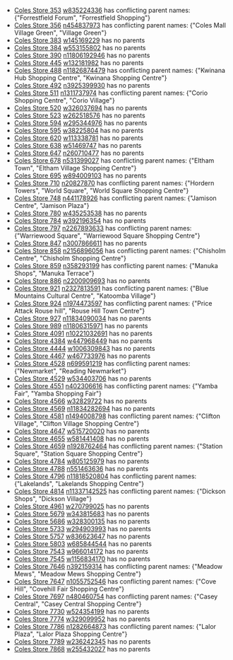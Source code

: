 - [Coles Store 353](https://www.coles.com.au/find-stores/coles/-/-353) [w835224336](https://www.openstreetmap.org/way/835224336) has conflicting parent names: {"Forrestfield Forum", "Forrestfield Shopping"}
- [Coles Store 356](https://www.coles.com.au/find-stores/coles/-/-356) [n454837973](https://www.openstreetmap.org/node/454837973) has conflicting parent names: {"Coles Mall Village Green", "Village Green"}
- [Coles Store 383](https://www.coles.com.au/find-stores/coles/-/-383) [w145169229](https://www.openstreetmap.org/way/145169229) has no parents
- [Coles Store 384](https://www.coles.com.au/find-stores/coles/-/-384) [w553155802](https://www.openstreetmap.org/way/553155802) has no parents
- [Coles Store 390](https://www.coles.com.au/find-stores/coles/-/-390) [n11806192946](https://www.openstreetmap.org/node/11806192946) has no parents
- [Coles Store 445](https://www.coles.com.au/find-stores/coles/-/-445) [w132181982](https://www.openstreetmap.org/way/132181982) has no parents
- [Coles Store 488](https://www.coles.com.au/find-stores/coles/-/-488) [n11826874479](https://www.openstreetmap.org/node/11826874479) has conflicting parent names: {"Kwinana Hub Shopping Centre", "Kwinana Shopping Centre"}
- [Coles Store 492](https://www.coles.com.au/find-stores/coles/-/-492) [n3925399930](https://www.openstreetmap.org/node/3925399930) has no parents
- [Coles Store 511](https://www.coles.com.au/find-stores/coles/-/-511) [n1311737974](https://www.openstreetmap.org/node/1311737974) has conflicting parent names: {"Corio Shopping Centre", "Corio Village"}
- [Coles Store 520](https://www.coles.com.au/find-stores/coles/-/-520) [w326037694](https://www.openstreetmap.org/way/326037694) has no parents
- [Coles Store 523](https://www.coles.com.au/find-stores/coles/-/-523) [w262518576](https://www.openstreetmap.org/way/262518576) has no parents
- [Coles Store 594](https://www.coles.com.au/find-stores/coles/-/-594) [w295344976](https://www.openstreetmap.org/way/295344976) has no parents
- [Coles Store 595](https://www.coles.com.au/find-stores/coles/-/-595) [w38225804](https://www.openstreetmap.org/way/38225804) has no parents
- [Coles Store 620](https://www.coles.com.au/find-stores/coles/-/-620) [w113338781](https://www.openstreetmap.org/way/113338781) has no parents
- [Coles Store 638](https://www.coles.com.au/find-stores/coles/-/-638) [w51469747](https://www.openstreetmap.org/way/51469747) has no parents
- [Coles Store 647](https://www.coles.com.au/find-stores/coles/-/-647) [n260710477](https://www.openstreetmap.org/node/260710477) has no parents
- [Coles Store 678](https://www.coles.com.au/find-stores/coles/-/-678) [n531399027](https://www.openstreetmap.org/node/531399027) has conflicting parent names: {"Eltham Town", "Eltham Village Shopping Centre"}
- [Coles Store 695](https://www.coles.com.au/find-stores/coles/-/-695) [w894009103](https://www.openstreetmap.org/way/894009103) has no parents
- [Coles Store 710](https://www.coles.com.au/find-stores/coles/-/-710) [n20827870](https://www.openstreetmap.org/node/20827870) has conflicting parent names: {"Hordern Towers", "World Square", "World Square Shopping Centre"}
- [Coles Store 748](https://www.coles.com.au/find-stores/coles/-/-748) [n441178926](https://www.openstreetmap.org/node/441178926) has conflicting parent names: {"Jamison Centre", "Jamison Plaza"}
- [Coles Store 780](https://www.coles.com.au/find-stores/coles/-/-780) [w435253538](https://www.openstreetmap.org/way/435253538) has no parents
- [Coles Store 784](https://www.coles.com.au/find-stores/coles/-/-784) [w392196354](https://www.openstreetmap.org/way/392196354) has no parents
- [Coles Store 797](https://www.coles.com.au/find-stores/coles/-/-797) [n2267893633](https://www.openstreetmap.org/node/2267893633) has conflicting parent names: {"Warriewood Square", "Warriewood Square Shopping Centre"}
- [Coles Store 847](https://www.coles.com.au/find-stores/coles/-/-847) [n3007866611](https://www.openstreetmap.org/node/3007866611) has no parents
- [Coles Store 858](https://www.coles.com.au/find-stores/coles/-/-858) [n2156896056](https://www.openstreetmap.org/node/2156896056) has conflicting parent names: {"Chisholm Centre", "Chisholm Shopping Centre"}
- [Coles Store 859](https://www.coles.com.au/find-stores/coles/-/-859) [n358293199](https://www.openstreetmap.org/node/358293199) has conflicting parent names: {"Manuka Shops", "Manuka Terrace"}
- [Coles Store 886](https://www.coles.com.au/find-stores/coles/-/-886) [n2200909693](https://www.openstreetmap.org/node/2200909693) has no parents
- [Coles Store 921](https://www.coles.com.au/find-stores/coles/-/-921) [n2327813591](https://www.openstreetmap.org/node/2327813591) has conflicting parent names: {"Blue Mountains Cultural Centre", "Katoomba Village"}
- [Coles Store 924](https://www.coles.com.au/find-stores/coles/-/-924) [n1974473597](https://www.openstreetmap.org/node/1974473597) has conflicting parent names: {"Price Attack Rouse hill", "Rouse Hill Town Centre"}
- [Coles Store 927](https://www.coles.com.au/find-stores/coles/-/-927) [n11834090034](https://www.openstreetmap.org/node/11834090034) has no parents
- [Coles Store 989](https://www.coles.com.au/find-stores/coles/-/-989) [n11806315971](https://www.openstreetmap.org/node/11806315971) has no parents
- [Coles Store 4091](https://www.coles.com.au/find-stores/coles/-/-4091) [n10221032691](https://www.openstreetmap.org/node/10221032691) has no parents
- [Coles Store 4384](https://www.coles.com.au/find-stores/coles/-/-4384) [w447968449](https://www.openstreetmap.org/way/447968449) has no parents
- [Coles Store 4444](https://www.coles.com.au/find-stores/coles/-/-4444) [w1006309843](https://www.openstreetmap.org/way/1006309843) has no parents
- [Coles Store 4467](https://www.coles.com.au/find-stores/coles/-/-4467) [w467733976](https://www.openstreetmap.org/way/467733976) has no parents
- [Coles Store 4528](https://www.coles.com.au/find-stores/coles/-/-4528) [n699591219](https://www.openstreetmap.org/node/699591219) has conflicting parent names: {"Newmarket", "Reading Newmarket"}
- [Coles Store 4529](https://www.coles.com.au/find-stores/coles/-/-4529) [w534403706](https://www.openstreetmap.org/way/534403706) has no parents
- [Coles Store 4551](https://www.coles.com.au/find-stores/coles/-/-4551) [n402306616](https://www.openstreetmap.org/node/402306616) has conflicting parent names: {"Yamba Fair", "Yamba Shopping Fair"}
- [Coles Store 4566](https://www.coles.com.au/find-stores/coles/-/-4566) [w32829722](https://www.openstreetmap.org/way/32829722) has no parents
- [Coles Store 4569](https://www.coles.com.au/find-stores/coles/-/-4569) [n11834282694](https://www.openstreetmap.org/node/11834282694) has no parents
- [Coles Store 4581](https://www.coles.com.au/find-stores/coles/-/-4581) [n1494008798](https://www.openstreetmap.org/node/1494008798) has conflicting parent names: {"Clifton Village", "Clifton Village Shopping Centre"}
- [Coles Store 4647](https://www.coles.com.au/find-stores/coles/-/-4647) [w515720020](https://www.openstreetmap.org/way/515720020) has no parents
- [Coles Store 4655](https://www.coles.com.au/find-stores/coles/-/-4655) [w581441408](https://www.openstreetmap.org/way/581441408) has no parents
- [Coles Store 4659](https://www.coles.com.au/find-stores/coles/-/-4659) [n1928762464](https://www.openstreetmap.org/node/1928762464) has conflicting parent names: {"Station Square", "Station Square Shopping Centre"}
- [Coles Store 4784](https://www.coles.com.au/find-stores/coles/-/-4784) [w805125979](https://www.openstreetmap.org/way/805125979) has no parents
- [Coles Store 4788](https://www.coles.com.au/find-stores/coles/-/-4788) [n551463636](https://www.openstreetmap.org/node/551463636) has no parents
- [Coles Store 4796](https://www.coles.com.au/find-stores/coles/-/-4796) [n11818520804](https://www.openstreetmap.org/node/11818520804) has conflicting parent names: {"Lakelands", "Lakelands Shopping Centre"}
- [Coles Store 4814](https://www.coles.com.au/find-stores/coles/-/-4814) [n11337142525](https://www.openstreetmap.org/node/11337142525) has conflicting parent names: {"Dickson Shops", "Dickson Village"}
- [Coles Store 4961](https://www.coles.com.au/find-stores/coles/-/-4961) [w270799025](https://www.openstreetmap.org/way/270799025) has no parents
- [Coles Store 5679](https://www.coles.com.au/find-stores/coles/-/-5679) [w343815683](https://www.openstreetmap.org/way/343815683) has no parents
- [Coles Store 5686](https://www.coles.com.au/find-stores/coles/-/-5686) [w328300135](https://www.openstreetmap.org/way/328300135) has no parents
- [Coles Store 5733](https://www.coles.com.au/find-stores/coles/-/-5733) [w294903993](https://www.openstreetmap.org/way/294903993) has no parents
- [Coles Store 5757](https://www.coles.com.au/find-stores/coles/-/-5757) [w836623647](https://www.openstreetmap.org/way/836623647) has no parents
- [Coles Store 5803](https://www.coles.com.au/find-stores/coles/-/-5803) [w685844544](https://www.openstreetmap.org/way/685844544) has no parents
- [Coles Store 7543](https://www.coles.com.au/find-stores/coles/-/-7543) [w966014172](https://www.openstreetmap.org/way/966014172) has no parents
- [Coles Store 7545](https://www.coles.com.au/find-stores/coles/-/-7545) [w1156834170](https://www.openstreetmap.org/way/1156834170) has no parents
- [Coles Store 7646](https://www.coles.com.au/find-stores/coles/-/-7646) [n392159314](https://www.openstreetmap.org/node/392159314) has conflicting parent names: {"Meadow Mews", "Meadow Mews Shopping Centre"}
- [Coles Store 7647](https://www.coles.com.au/find-stores/coles/-/-7647) [n1055752546](https://www.openstreetmap.org/node/1055752546) has conflicting parent names: {"Cove Hill", "Covehill Fair Shopping Centre"}
- [Coles Store 7697](https://www.coles.com.au/find-stores/coles/-/-7697) [n480460754](https://www.openstreetmap.org/node/480460754) has conflicting parent names: {"Casey Central", "Casey Central Shopping Centre"}
- [Coles Store 7730](https://www.coles.com.au/find-stores/coles/-/-7730) [w524354199](https://www.openstreetmap.org/way/524354199) has no parents
- [Coles Store 7774](https://www.coles.com.au/find-stores/coles/-/-7774) [w329099952](https://www.openstreetmap.org/way/329099952) has no parents
- [Coles Store 7786](https://www.coles.com.au/find-stores/coles/-/-7786) [n1282664873](https://www.openstreetmap.org/node/1282664873) has conflicting parent names: {"Lalor Plaza", "Lalor Plaza Shopping Centre"}
- [Coles Store 7789](https://www.coles.com.au/find-stores/coles/-/-7789) [w236242345](https://www.openstreetmap.org/way/236242345) has no parents
- [Coles Store 7868](https://www.coles.com.au/find-stores/coles/-/-7868) [w255432027](https://www.openstreetmap.org/way/255432027) has no parents

